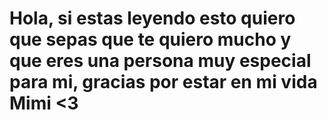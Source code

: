 # Hola, si estas leyendo esto quiero que sepas que te quiero mucho y que eres una persona muy especial para mi, gracias por estar en mi vida Mimi <3
